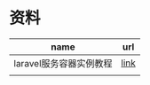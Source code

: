 # 资料

| name                    | url                                              |
| ----------------------- | ------------------------------------------------ |
| laravel服务容器实例教程 | [link](https://laravelacademy.org/post/769.html) |
|                         |                                                  |


